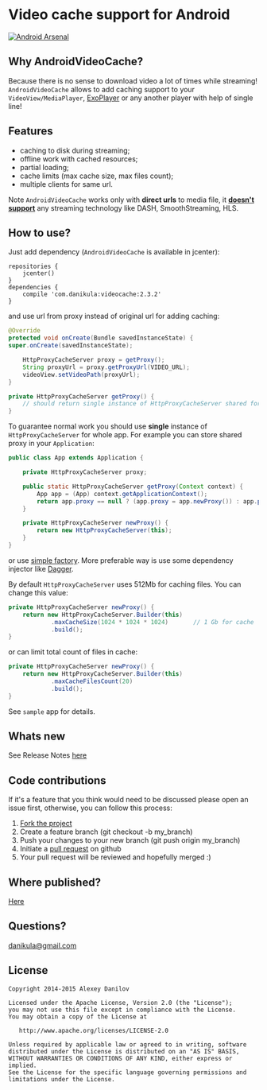 # Video cache support for Android
[![Android Arsenal](https://img.shields.io/badge/Android%20Arsenal-AndroidVideoCache-brightgreen.svg?style=flat)](http://android-arsenal.com/details/1/1751)

## Why AndroidVideoCache?
Because there is no sense to download video a lot of times while streaming!
`AndroidVideoCache` allows to add caching support to your `VideoView/MediaPlayer`, [ExoPlayer](https://github.com/danikula/ExoPlayer/commit/6110be8559f003f98020ada8c5e09691b67aaff4) or any another player with help of single line!

## Features
- caching to disk during streaming;
- offline work with cached resources;
- partial loading;
- cache limits (max cache size, max files count);
- multiple clients for same url.

Note `AndroidVideoCache` works only with **direct urls** to media file, it  [**doesn't support**](https://github.com/danikula/AndroidVideoCache/issues/19) any streaming technology like DASH, SmoothStreaming, HLS.  

## How to use?
Just add dependency (`AndroidVideoCache` is available in jcenter):
```
repositories {
    jcenter()
}
dependencies {
    compile 'com.danikula:videocache:2.3.2'
}
```

and use url from proxy instead of original url for adding caching:

```java
@Override
protected void onCreate(Bundle savedInstanceState) {
super.onCreate(savedInstanceState);

    HttpProxyCacheServer proxy = getProxy();
    String proxyUrl = proxy.getProxyUrl(VIDEO_URL);
    videoView.setVideoPath(proxyUrl);
}

private HttpProxyCacheServer getProxy() {
    // should return single instance of HttpProxyCacheServer shared for whole app.
}
```

To guarantee normal work you should use **single** instance of `HttpProxyCacheServer` for whole app.
For example you can store shared proxy in your `Application`:

```java
public class App extends Application {

    private HttpProxyCacheServer proxy;

    public static HttpProxyCacheServer getProxy(Context context) {
        App app = (App) context.getApplicationContext();
        return app.proxy == null ? (app.proxy = app.newProxy()) : app.proxy;
    }

    private HttpProxyCacheServer newProxy() {
        return new HttpProxyCacheServer(this);
    }
}
```

or use [simple factory](http://pastebin.com/s2fafSYS).
More preferable way is use some dependency injector like [Dagger](http://square.github.io/dagger/).

By default `HttpProxyCacheServer` uses 512Mb for caching files. You can change this value:

```java
private HttpProxyCacheServer newProxy() {
    return new HttpProxyCacheServer.Builder(this)
            .maxCacheSize(1024 * 1024 * 1024)       // 1 Gb for cache
            .build();
}
```    

or can limit total count of files in cache: 

```java
private HttpProxyCacheServer newProxy() {
    return new HttpProxyCacheServer.Builder(this)
            .maxCacheFilesCount(20)
            .build();
}
``` 

See `sample` app for details.

## Whats new
See Release Notes [here](https://github.com/danikula/AndroidVideoCache/releases)

## Code contributions
If it's a feature that you think would need to be discussed please open an issue first, otherwise, you can follow this process:

1. [Fork the project](http://help.github.com/fork-a-repo/)
2. Create a feature branch (git checkout -b my_branch)
3. Push your changes to your new branch (git push origin my_branch)
4. Initiate a [pull request](http://help.github.com/send-pull-requests/) on github
5. Your pull request will be reviewed and hopefully merged :)

## Where published?
[Here](https://bintray.com/alexeydanilov/maven/videocache/view)

## Questions?
[danikula@gmail.com](mailto:danikula@gmail.com)

## License

    Copyright 2014-2015 Alexey Danilov

    Licensed under the Apache License, Version 2.0 (the "License");
    you may not use this file except in compliance with the License.
    You may obtain a copy of the License at

       http://www.apache.org/licenses/LICENSE-2.0

    Unless required by applicable law or agreed to in writing, software
    distributed under the License is distributed on an "AS IS" BASIS,
    WITHOUT WARRANTIES OR CONDITIONS OF ANY KIND, either express or implied.
    See the License for the specific language governing permissions and
    limitations under the License.
